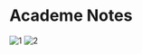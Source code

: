 # Academe Notes
![1](https://github.com/atharvshimpi1/Academe-Notes/assets/139147982/02b5db0d-8ec5-4d0c-8bd6-70b3a4bff598)
![2](https://github.com/atharvshimpi1/Academe-Notes/assets/139147982/95662597-39ab-45e6-849c-5433c8fd6a80)

